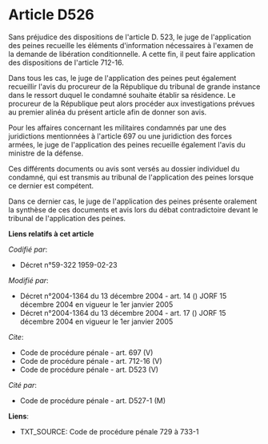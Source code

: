 # Article D526

Sans préjudice des dispositions de l'article D. 523, le juge de l'application des peines recueille les éléments d'information
nécessaires à l'examen de la demande de libération conditionnelle. A cette fin, il peut faire application des dispositions de
l'article 712-16. 

Dans tous les cas, le juge de l'application des peines peut également recueillir l'avis du procureur de la République du
tribunal de grande instance dans le ressort duquel le condamné souhaite établir sa résidence. Le procureur de la République
peut alors procéder aux investigations prévues au premier alinéa du présent article afin de donner son avis. 

Pour les affaires concernant les militaires condamnés par une des juridictions mentionnées à l'article 697 ou une juridiction
des forces armées, le juge de l'application des peines recueille également l'avis du ministre de la défense. 

Ces différents documents ou avis sont versés au dossier individuel du condamné, qui est transmis au tribunal de l'application
des peines lorsque ce dernier est compétent. 

Dans ce dernier cas, le juge de l'application des peines présente oralement la synthèse de ces documents et avis lors du
débat contradictoire devant le tribunal de l'application des peines.

**Liens relatifs à cet article**

_Codifié par_:

  - Décret n°59-322 1959-02-23

_Modifié par_:

  - Décret n°2004-1364 du 13 décembre 2004 - art. 14 () JORF 15 décembre 2004 en vigueur le 1er janvier 2005
  - Décret n°2004-1364 du 13 décembre 2004 - art. 17 () JORF 15 décembre 2004 en vigueur le 1er janvier 2005

_Cite_:

  - Code de procédure pénale - art. 697 (V)
  - Code de procédure pénale - art. 712-16 (V)
  - Code de procédure pénale - art. D523 (V)

_Cité par_:

  - Code de procédure pénale - art. D527-1 (M)

**Liens**:

  - TXT_SOURCE: Code de procédure pénale 729 à 733-1
